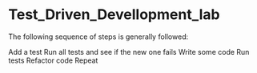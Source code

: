 # Test_Driven_Devellopment_lab

The following sequence of steps is generally followed:

  Add a test
  Run all tests and see if the new one fails
  Write some code
  Run tests
  Refactor code
  Repeat
